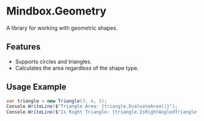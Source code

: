 # Mindbox.Geometry

A library for working with geometric shapes.

## Features

- Supports circles and triangles.
- Calculates the area regardless of the shape type.

## Usage Example

```csharp
var triangle = new Triangle(3, 4, 5);
Console.WriteLine($"Triangle Area: {triangle.EvaluateArea()}");
Console.WriteLine($"Is Right Triangle: {triangle.IsRightAngledTriangle()}");
```